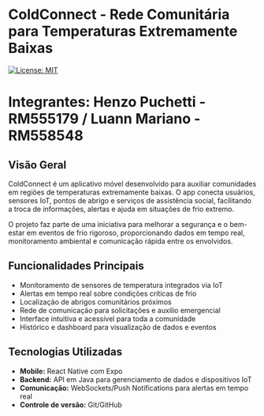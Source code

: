 # ColdConnect - Rede Comunitária para Temperaturas Extremamente Baixas

[![License: MIT](https://img.shields.io/badge/License-MIT-yellow.svg)](LICENSE)

# Integrantes: Henzo Puchetti - RM555179 / Luann Mariano - RM558548

## Visão Geral

ColdConnect é um aplicativo móvel desenvolvido para auxiliar comunidades em regiões de temperaturas extremamente baixas. O app conecta usuários, sensores IoT, pontos de abrigo e serviços de assistência social, facilitando a troca de informações, alertas e ajuda em situações de frio extremo.

O projeto faz parte de uma iniciativa para melhorar a segurança e o bem-estar em eventos de frio rigoroso, proporcionando dados em tempo real, monitoramento ambiental e comunicação rápida entre os envolvidos.

## Funcionalidades Principais

- Monitoramento de sensores de temperatura integrados via IoT
- Alertas em tempo real sobre condições críticas de frio
- Localização de abrigos comunitários próximos
- Rede de comunicação para solicitações e auxílio emergencial
- Interface intuitiva e acessível para toda a comunidade
- Histórico e dashboard para visualização de dados e eventos

## Tecnologias Utilizadas

- **Mobile:** React Native com Expo
- **Backend:** API em Java para gerenciamento de dados e dispositivos IoT
- **Comunicação:** WebSockets/Push Notifications para alertas em tempo real
- **Controle de versão:** Git/GitHub
